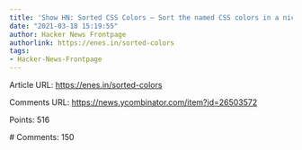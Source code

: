 ```yaml
---
title: 'Show HN: Sorted CSS Colors – Sort the named CSS colors in a nice way'
date: "2021-03-18 15:19:55"
author: Hacker News Frontpage
authorlink: https://enes.in/sorted-colors
tags:
- Hacker-News-Frontpage
---
```


<p>Article URL: <a href="https://enes.in/sorted-colors">https://enes.in/sorted-colors</a></p>
<p>Comments URL: <a href="https://news.ycombinator.com/item?id=26503572">https://news.ycombinator.com/item?id=26503572</a></p>
<p>Points: 516</p>
<p># Comments: 150</p>
